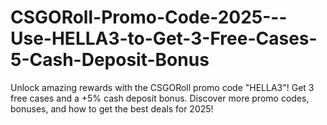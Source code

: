 # CSGORoll-Promo-Code-2025---Use-HELLA3-to-Get-3-Free-Cases-5-Cash-Deposit-Bonus
Unlock amazing rewards with the CSGORoll promo code "HELLA3"! Get 3 free cases and a +5% cash deposit bonus. Discover more promo codes, bonuses, and how to get the best deals for 2025!
